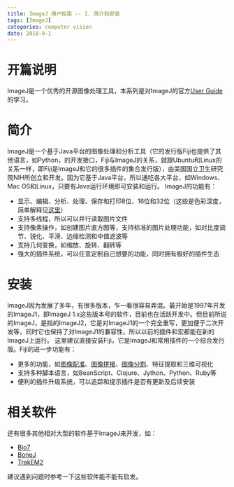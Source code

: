 ```yaml
---
title: ImageJ 用户指南 -- 1. 简介和安装
tags: [ImageJ]
categories: computer vision
date: 2018-9-1
---
```


# 开篇说明
ImageJ是一个优秀的开源图像处理工具，本系列是对ImageJ的官方[User Guide](https://imagej.nih.gov/ij/docs/guide/user-guide.pdf)的学习。

# 简介
ImageJ是一个基于Java平台的图像处理和分析工具（它的发行版Fiji也提供了其他语言，如Python，的开发接口，Fiji与ImageJ的关系，就跟Ubuntu和Linux的关系一样，即Fiji是ImageJ和它的很多插件的集合发行版），由美国国立卫生研究院NIH所创立和开发。因为它基于Java平台，所以通吃各大平台，如Windows、Mac OS和Linux，只要有Java运行环境即可安装和运行。
ImageJ的功能有：
- 显示、编辑、分析、处理、保存和打印8位、16位和32位（这些是色彩深度，简单解释见[这里](https://blog.csdn.net/panshun888/article/details/78278104)）
- 支持多线程，所以可以并行读取图片文件
- 支持像素操作，如创建图片直方图等，支持标准的图片处理功能，如对比度调节、锐化、平滑、边缘检测和中值滤波等
- 支持几何变换，如缩放、旋转、翻转等
- 强大的插件系统，可以任意定制自己想要的功能，同时拥有极好的插件生态

# 安装
ImageJ因为发展了多年，有很多版本，乍一看很容易弄混。最开始是1997年开发的ImageJ1，即ImageJ 1.x这些版本号的软件，目前也在活跃开发中。但目前所说的ImageJ，是指的ImageJ2，它是对ImageJ1的一个完全重写，更加便于二次开发等，同时它也保持了对ImageJ1的兼容性，所以以前的插件和宏都能在新的ImageJ上运行。
这里建议直接安装Fiji，它是ImageJ和常用插件的一个综合发行版。Fiji的进一步功能有：
- 更多的功能，如[图像配准](https://zh.wikipedia.org/wiki/%E5%9B%BE%E5%83%8F%E9%85%8D%E5%87%86)、[图像拼接](https://zh.wikipedia.org/zh-cn/%E5%BD%B1%E5%83%8F%E6%8B%BC%E6%8E%A5)、[图像分割](https://zh.wikipedia.org/zh-cn/%E5%9B%BE%E5%83%8F%E5%88%86%E5%89%B2)、特征提取和三维可视化
- 支持多种脚本语言，如BeanScript、Clojure、Jython、Python、Ruby等
- 便利的插件升级系统，可以追踪和提示插件是否有更新及后续安装

# 相关软件
还有很多其他相对大型的软件基于ImageJ来开发，如：
- [Bio7](https://bio7.org/)
- [BoneJ](http://bonej.org/)
- [TrakEM2](https://imagej.net/TrakEM2)

建议遇到问题时参考一下这些软件能不能有启发。

